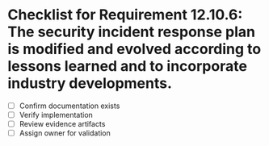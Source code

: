# Checklist for Requirement 12.10.6: The security incident response plan is modified and evolved according to lessons learned and to incorporate industry developments.

- [ ] Confirm documentation exists
- [ ] Verify implementation
- [ ] Review evidence artifacts
- [ ] Assign owner for validation
